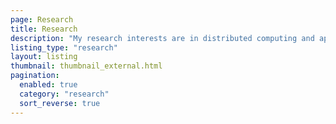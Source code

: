 ```yaml
---
page: Research
title: Research
description: "My research interests are in distributed computing and applied cryptography. I have also worked in Digital Design and Computation with Prof Patrick Janssen at the Digital Design Lab, National University of Singapore, from 2015 till 2018."
listing_type: "research"
layout: listing
thumbnail: thumbnail_external.html
pagination:
  enabled: true
  category: "research"
  sort_reverse: true
---
```

